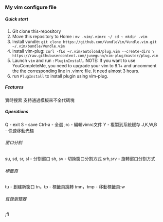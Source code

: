 ### My vim configure file
##### Quick start
1. Git clone this-repository
2. Move this repository to Home :
   `mv .vim/.vimrc ~/
   cd ~
   mkdir .vim`
3. Install vundle: `git clone https://github.com/VundleVim/Vundle.vim.git ~/.vim/bundle/Vundle.vim`
4. Install vim-plug: `curl -fLo ~/.vim/autoload/plug.vim --create-dirs \
       https://raw.githubusercontent.com/junegunn/vim-plug/master/plug.vim`
5. Launch `vim` and run `:PluginInstall`. NOTE: If you want to use YouCompleteMe, you need to upgrade your vim to 8.1+ and uncomment the the corresponding line in .vimrc file. It need almost 3 hours. 
6. run `PlugInstall` to install plugin using vim-plug.

##### Features
實時搜索
支持通過模板來不全代碼塊

##### Operations
Q - exit
S - save
Ctrl-a - 全選
;rc - 編輯vimrc文件
Y - 複製到系統緩存
J,K,W,B - 快速移動光標
###### 窗口分割
su, sd, sr, sl - 分割窗口
sh, sv - 切換窗口分割方式
srh,srv - 旋轉窗口分割方式
###### 標籤頁
tu - 創建新窗口
tn，tp - 標籤頁跳轉
tmn，tmp - 移動標籤頁:w

###### 目錄瀏覽器
;fl


